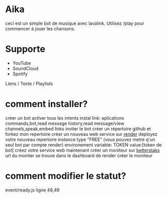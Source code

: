 # Aika
ceci est un simple bot de musique avec lavalink.
Utilisez /play pour commencer à jouer les chansons.
# Supporte
- YouTube
- SoundCloud
- Spotify

Liens / Texte / Playlists

# comment installer?
créer un bot
activer tous les intents
instal link: aplications commands,bot,read message history,read message/view channels,speak,embed links
inviter le bot
créer un répertoire github et forkez mon repertoire
créer un nouveau web service sur [render](https://render.com/)  deployez votre nouveau repertoire 
instance type "FREE" (vous pouvez metre q'un seul bot par compte render)
environement variable: TOKEN  value:[token de bot]
créez votre service web
maintenant créer un moniteur sur [betterstaks](https://uptime.betterstack.com/) 
url du moniter se trouve dans le dashboard de render
créer le moniteur

# comment modifier le statut?
event/ready.js ligne 48,49
